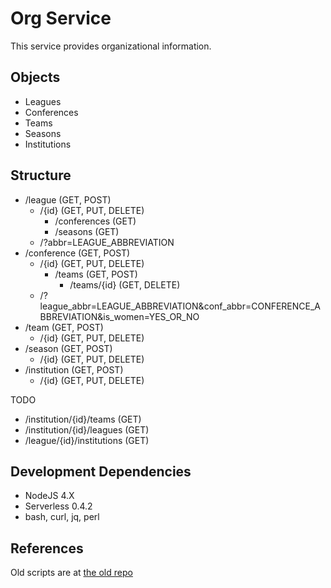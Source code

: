 Org Service
===========

This service provides organizational information.

## Objects
* Leagues
* Conferences
* Teams
* Seasons
* Institutions

## Structure
* /league (GET, POST)
  * /{id} (GET, PUT, DELETE)
    * /conferences (GET)
    * /seasons (GET)
  * /?abbr=LEAGUE_ABBREVIATION
* /conference (GET, POST)
  * /{id} (GET, PUT, DELETE)
    * /teams (GET, POST)
      * /teams/{id} (GET, DELETE)
  * /?league_abbr=LEAGUE_ABBREVIATION&conf_abbr=CONFERENCE_ABBREVIATION&is_women=YES_OR_NO
* /team (GET, POST)
  * /{id} (GET, PUT, DELETE)
* /season (GET, POST)
  * /{id} (GET, PUT, DELETE)
* /institution (GET, POST)
  * /{id} (GET, PUT, DELETE)

TODO

* /institution/{id}/teams (GET)
* /institution/{id}/leagues (GET)
* /league/{id}/institutions (GET)

## Development Dependencies
* NodeJS 4.X
* Serverless 0.4.2
* bash, curl, jq, perl

## References
Old scripts are at [the old repo](https://github.com/cohoe/OpenPuck/tree/45160b6e6987a6de2563b4bfd8b9e143553ea79c)